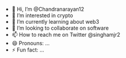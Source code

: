- 👋 Hi, I’m @Chandranarayan12
- 👀 I’m interested in crypto 
- 🌱 I’m currently learning about web3
- 💞️ I’m looking to collaborate on software 
- 📫 How to reach me on Twitter @singhamjr2
- 😄 Pronouns: ...
- ⚡ Fun fact: ...

<!---
Chandranarayan12/Chandranarayan12 is a ✨ special ✨ repository because its `README.md` (this file) appears on your GitHub profile.
You can click the Preview link to take a look at your changes.
--->
